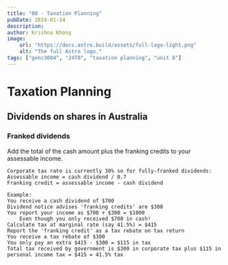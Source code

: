 ```yaml
---
title: "08 - Taxation Planning"
pubDate: 2024-01-14
description:
author: Krishna Khong
image:
    url: "https://docs.astro.build/assets/full-logo-light.png"
    alt: "The full Astro logo."
tags: ["genc3004", "24T0", "taxation planning", "unit 8"]
---
```

# Taxation Planning

## Dividends on shares in Australia

### Franked dividends
Add the total of the cash amount plus the franking credits to your assessable income.
    
    Corporate tax rate is currently 30% so for fully-franked dividends:
    Assessable income = cash dividend / 0.7
    Franking credit = assessable income - cash dividend

    Example:
    You receive a cash dividend of $700
    Dividend notice advises 'franking credits' are $300
    You report your income as $700 + $300 = $1000
        Even though you only received $700 in cash!
    Calculate tax at marginal rate (say 41.5%) = $415
    Report the 'franking credit' as a tax rebate on tax return
    You receive a tax rebate of $300
    You only pay an extra $415 - $300 = $115 in tax
    Total tax received by government is $300 in corporate tax plus $115 in personal income tax = $415 = 41.5% tax